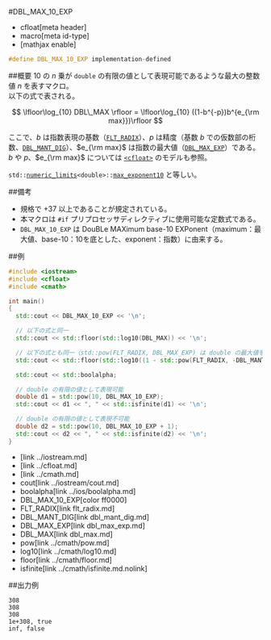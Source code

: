 #DBL_MAX_10_EXP
* cfloat[meta header]
* macro[meta id-type]
* [mathjax enable]

```cpp
#define DBL_MAX_10_EXP implementation-defined
```

##概要
$10$ の $n$ 乗が `double` の有限の値として表現可能であるような最大の整数値 $n$ を表すマクロ。  
以下の式で表される。

$$
\lfloor\log_{10} DBL\_MAX \rfloor = \lfloor\log_{10} ((1-b^{-p})b^{e_{\rm max}})\rfloor
$$

ここで、$b$ は指数表現の基数（[`FLT_RADIX`](flt_radix.md)）、$p$ は精度（基数 $b$ での仮数部の桁数、[`DBL_MANT_DIG`](dbl_mant_dig.md)）、$e_{\rm max}$ は指数の最大値（[`DBL_MAX_EXP`](dbl_max_exp.md)）である。  
$b$ や $p$、$e_{\rm max}$ については [`<cfloat>`](../cfloat.md) のモデルも参照。

`std::`[`numeric_limits`](/reference/limits/numeric_limits.md)`<double>::`[`max_exponent10`](/reference/limits/numeric_limits/max_exponent10.md) と等しい。


##備考
- 規格で +37 以上であることが規定されている。
- 本マクロは `#if` プリプロセッサディレクティブに使用可能な定数式である。
- `DBL_MAX_10_EXP` は DouBLe MAXimum base-10 EXPonent（maximum：最大値、base-10：10を底とした、exponent：指数）に由来する。


##例
```cpp
#include <iostream>
#include <cfloat>
#include <cmath>

int main()
{
  std::cout << DBL_MAX_10_EXP << '\n';

  // 以下の式と同一
  std::cout << std::floor(std::log10(DBL_MAX)) << '\n';

  // 以下の式とも同一（std::pow(FLT_RADIX, DBL_MAX_EXP) は double の最大値を超えてしまうため、式を調整してある）
  std::cout << std::floor(std::log10((1 - std::pow(FLT_RADIX, -DBL_MANT_DIG)) * std::pow(FLT_RADIX, DBL_MAX_EXP - 1) * FLT_RADIX)) << '\n';

  std::cout << std::boolalpha;

  // double の有限の値として表現可能
  double d1 = std::pow(10, DBL_MAX_10_EXP);
  std::cout << d1 << ", " << std::isfinite(d1) << '\n';

  // double の有限の値として表現不可能
  double d2 = std::pow(10, DBL_MAX_10_EXP + 1);
  std::cout << d2 << ", " << std::isfinite(d2) << '\n';
}
```
* <iostream>[link ../iostream.md]
* <cfloat>[link ../cfloat.md]
* <cmath>[link ../cmath.md]
* cout[link ../iostream/cout.md]
* boolalpha[link ../ios/boolalpha.md]
* DBL_MAX_10_EXP[color ff0000]
* FLT_RADIX[link flt_radix.md]
* DBL_MANT_DIG[link dbl_mant_dig.md]
* DBL_MAX_EXP[link dbl_max_exp.md]
* DBL_MAX[link dbl_max.md]
* pow[link ../cmath/pow.md]
* log10[link ../cmath/log10.md]
* floor[link ../cmath/floor.md]
* isfinite[link ../cmath/isfinite.md.nolink]

##出力例
```
308
308
308
1e+308, true
inf, false
```
